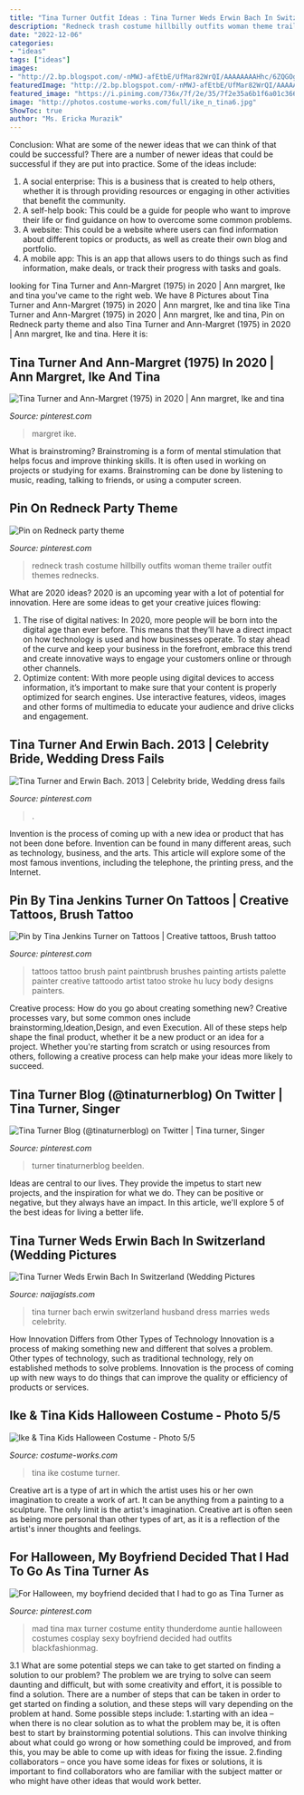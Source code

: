 ```yaml
---
title: "Tina Turner Outfit Ideas : Tina Turner Weds Erwin Bach In Switzerland (wedding Pictures"
description: "Redneck trash costume hillbilly outfits woman theme trailer outfit themes rednecks"
date: "2022-12-06"
categories:
- "ideas"
tags: ["ideas"]
images:
- "http://2.bp.blogspot.com/-nMWJ-afEtbE/UfMar82WrQI/AAAAAAAAHhc/6ZQGOg-4NE8/s1600/1001694_10152425539185400_717318273_n.jpg"
featuredImage: "http://2.bp.blogspot.com/-nMWJ-afEtbE/UfMar82WrQI/AAAAAAAAHhc/6ZQGOg-4NE8/s1600/1001694_10152425539185400_717318273_n.jpg"
featured_image: "https://i.pinimg.com/736x/7f/2e/35/7f2e35a6b1f6a01c366f6fe11f3d81b5.jpg"
image: "http://photos.costume-works.com/full/ike_n_tina6.jpg"
ShowToc: true
author: "Ms. Ericka Murazik"
---
```



Conclusion: What are some of the newer ideas that we can think of that could be successful?
There are a number of newer ideas that could be successful if they are put into practice. Some of the ideas include: 
1. A social enterprise: This is a business that is created to help others, whether it is through providing resources or engaging in other activities that benefit the community. 
2. A self-help book: This could be a guide for people who want to improve their life or find guidance on how to overcome some common problems. 
3. A website: This could be a website where users can find information about different topics or products, as well as create their own blog and portfolio. 
4. A mobile app: This is an app that allows users to do things such as find information, make deals, or track their progress with tasks and goals.

	

		
looking for Tina Turner and Ann-Margret (1975) in 2020 | Ann margret, Ike and tina you've came to the right web. We have 8 Pictures about Tina Turner and Ann-Margret (1975) in 2020 | Ann margret, Ike and tina like Tina Turner and Ann-Margret (1975) in 2020 | Ann margret, Ike and tina, Pin on Redneck party theme and also Tina Turner and Ann-Margret (1975) in 2020 | Ann margret, Ike and tina. Here it is:
		
    
## Tina Turner And Ann-Margret (1975) In 2020 | Ann Margret, Ike And Tina

<img loading=lazy src="https://i.pinimg.com/736x/3a/e6/05/3ae605e822f2fafbf1e2f3f30bfc38f1.jpg" onerror="this.onerror=null;this.src='https://tse2.mm.bing.net/th?id=OIP.vjg5tA0GQt6sP3w6ny-eMwHaKj&amp;pid=15.1';" alt="Tina Turner and Ann-Margret (1975) in 2020 | Ann margret, Ike and tina">

_Source: pinterest.com_

>margret ike. 

	

What is brainstroming?
Brainstroming is a form of mental stimulation that helps focus and improve thinking skills. It is often used in working on projects or studying for exams. Brainstroming can be done by listening to music, reading, talking to friends, or using a computer screen.

    
## Pin On Redneck Party Theme

<img loading=lazy src="https://i.pinimg.com/736x/02/78/5b/02785bc99f0ac02eeabcf6019298e3a0--redneck-party-rednecks.jpg" onerror="this.onerror=null;this.src='https://tse1.mm.bing.net/th?id=OIP.V9de6LWrAjnW-MNyluHU9gDYEs&amp;pid=15.1';" alt="Pin on Redneck party theme">

_Source: pinterest.com_

>redneck trash costume hillbilly outfits woman theme trailer outfit themes rednecks. 

	

What are 2020 ideas?
2020 is an upcoming year with a lot of potential for innovation. Here are some ideas to get your creative juices flowing: 
1. The rise of digital natives: In 2020, more people will be born into the digital age than ever before. This means that they’ll have a direct impact on how technology is used and how businesses operate. To stay ahead of the curve and keep your business in the forefront, embrace this trend and create innovative ways to engage your customers online or through other channels. 
2. Optimize content: With more people using digital devices to access information, it’s important to make sure that your content is properly optimized for search engines. Use interactive features, videos, images and other forms of multimedia to educate your audience and drive clicks and engagement. 

    
## Tina Turner And Erwin Bach. 2013 | Celebrity Bride, Wedding Dress Fails

<img loading=lazy src="https://i.pinimg.com/736x/7f/2e/35/7f2e35a6b1f6a01c366f6fe11f3d81b5.jpg" onerror="this.onerror=null;this.src='https://tse4.mm.bing.net/th?id=OIP.Om4HpGyV30gpouTGNDdqwAHaJ9&amp;pid=15.1';" alt="Tina Turner and Erwin Bach. 2013 | Celebrity bride, Wedding dress fails">

_Source: pinterest.com_

>. 

	

Invention is the process of coming up with a new idea or product that has not been done before. Invention can be found in many different areas, such as technology, business, and the arts. This article will explore some of the most famous inventions, including the telephone, the printing press, and the Internet.

    
## Pin By Tina Jenkins Turner On Tattoos | Creative Tattoos, Brush Tattoo

<img loading=lazy src="https://i.pinimg.com/736x/bc/61/66/bc616676706a232cc1f3498947739152--creative-tattoos-small-tattoos.jpg" onerror="this.onerror=null;this.src='https://tse4.mm.bing.net/th?id=OIP.Nzw3R0CUnEU6TlI5LFoE2gAAAA&amp;pid=15.1';" alt="Pin by Tina Jenkins Turner on Tattoos | Creative tattoos, Brush tattoo">

_Source: pinterest.com_

>tattoos tattoo brush paint paintbrush brushes painting artists palette painter creative tattoodo artist tatoo stroke hu lucy body designs painters. 

	

Creative process: How do you go about creating something new?
Creative processes vary, but some common ones include brainstorming,Ideation,Design, and even Execution. All of these steps help shape the final product, whether it be a new product or an idea for a project. Whether you're starting from scratch or using resources from others, following a creative process can help make your ideas more likely to succeed.

    
## Tina Turner Blog (@tinaturnerblog) On Twitter | Tina Turner, Singer

<img loading=lazy src="https://i.pinimg.com/736x/85/83/26/8583266efbd9bdba4e1e0e3de5d21dd8--tina-turner-error.jpg" onerror="this.onerror=null;this.src='https://tse4.mm.bing.net/th?id=OIP.GNP72xA3EzIRmXBepxpE5AHaLH&amp;pid=15.1';" alt="Tina Turner Blog (@tinaturnerblog) on Twitter | Tina turner, Singer">

_Source: pinterest.com_

>turner tinaturnerblog beelden. 

	

Ideas are central to our lives. They provide the impetus to start new projects, and the inspiration for what we do. They can be positive or negative, but they always have an impact. In this article, we'll explore 5 of the best ideas for living a better life.

    
## Tina Turner Weds Erwin Bach In Switzerland (Wedding Pictures

<img loading=lazy src="http://2.bp.blogspot.com/-nMWJ-afEtbE/UfMar82WrQI/AAAAAAAAHhc/6ZQGOg-4NE8/s1600/1001694_10152425539185400_717318273_n.jpg" onerror="this.onerror=null;this.src='https://tse1.mm.bing.net/th?id=OIP.YgCvoQMp72GR1lvalAQW_wHaLA&amp;pid=15.1';" alt="Tina Turner Weds Erwin Bach In Switzerland (Wedding Pictures">

_Source: naijagists.com_

>tina turner bach erwin switzerland husband dress marries weds celebrity. 

	

How Innovation Differs from Other Types of Technology
Innovation is a process of making something new and different that solves a problem. Other types of technology, such as traditional technology, rely on established methods to solve problems. Innovation is the process of coming up with new ways to do things that can improve the quality or efficiency of products or services.

    
## Ike &amp; Tina Kids Halloween Costume - Photo 5/5

<img loading=lazy src="http://photos.costume-works.com/full/ike_n_tina6.jpg" onerror="this.onerror=null;this.src='https://tse2.mm.bing.net/th?id=OIP.Jy46BuL_k5QGgEa73gvvNQHaNK&amp;pid=15.1';" alt="Ike &amp; Tina Kids Halloween Costume - Photo 5/5">

_Source: costume-works.com_

>tina ike costume turner. 

	

Creative art is a type of art in which the artist uses his or her own imagination to create a work of art. It can be anything from a painting to a sculpture. The only limit is the artist's imagination. Creative art is often seen as being more personal than other types of art, as it is a reflection of the artist's inner thoughts and feelings.

    
## For Halloween, My Boyfriend Decided That I Had To Go As Tina Turner As

<img loading=lazy src="https://i.pinimg.com/736x/ba/35/85/ba3585f81d14ed5dc7575bafa45ecea6--sexy-witch-tina-turner.jpg" onerror="this.onerror=null;this.src='https://tse1.mm.bing.net/th?id=OIP.h0XjyejjWqC-AORSvOJ4AAHaLH&amp;pid=15.1';" alt="For Halloween, my boyfriend decided that I had to go as Tina Turner as">

_Source: pinterest.com_

>mad tina max turner costume entity thunderdome auntie halloween costumes cosplay sexy boyfriend decided had outfits blackfashionmag. 

	

3.1 What are some potential steps we can take to get started on finding a solution to our problem?
The problem we are trying to solve can seem daunting and difficult, but with some creativity and effort, it is possible to find a solution. There are a number of steps that can be taken in order to get started on finding a solution, and these steps will vary depending on the problem at hand. Some possible steps include: 
1.starting with an idea – when there is no clear solution as to what the problem may be, it is often best to start by brainstorming potential solutions. This can involve thinking about what could go wrong or how something could be improved, and from this, you may be able to come up with ideas for fixing the issue. 
2.finding collaborators – once you have some ideas for fixes or solutions, it is important to find collaborators who are familiar with the subject matter or who might have other ideas that would work better.

